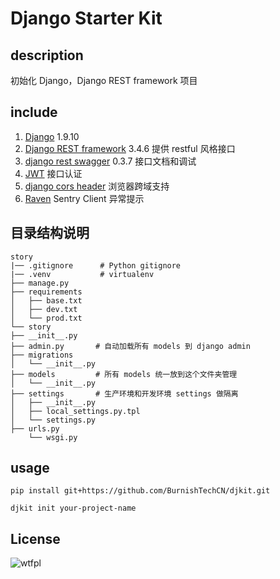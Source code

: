 # Django Starter Kit

## description
初始化 Django，Django REST framework 项目

## include
1. [Django](https://www.djangoproject.com) 1.9.10
2. [Django REST framework](http://www.django-rest-framework.org) 3.4.6 提供 restful 风格接口
3. [django rest swagger](https://github.com/marcgibbons/django-rest-swagger/) 0.3.7 接口文档和调试
4. [JWT](https://github.com/GetBlimp/django-rest-framework-jwt) 接口认证
5. [django cors header](https://github.com/ottoyiu/django-cors-headers) 浏览器跨域支持
6. [Raven](https://github.com/getsentry/raven-python) Sentry Client 异常提示

## 目录结构说明
```
story
|── .gitignore      # Python gitignore
|── .venv           # virtualenv
├── manage.py
├── requirements
│   ├── base.txt
│   ├── dev.txt
│   └── prod.txt
└── story
├── __init__.py
├── admin.py       # 自动加载所有 models 到 django admin
├── migrations
│   └── __init__.py
├── models         # 所有 models 统一放到这个文件夹管理
│   └── __init__.py
├── settings       # 生产环境和开发环境 settings 做隔离
│   ├── __init__.py
│   ├── local_settings.py.tpl
│   └── settings.py
├── urls.py
    └── wsgi.py
```

## usage
`pip install git+https://github.com/BurnishTechCN/djkit.git`

`djkit init your-project-name`

## License
![wtfpl](http://www.wtfpl.net/wp-content/uploads/2012/12/wtfpl-badge-1.png)
